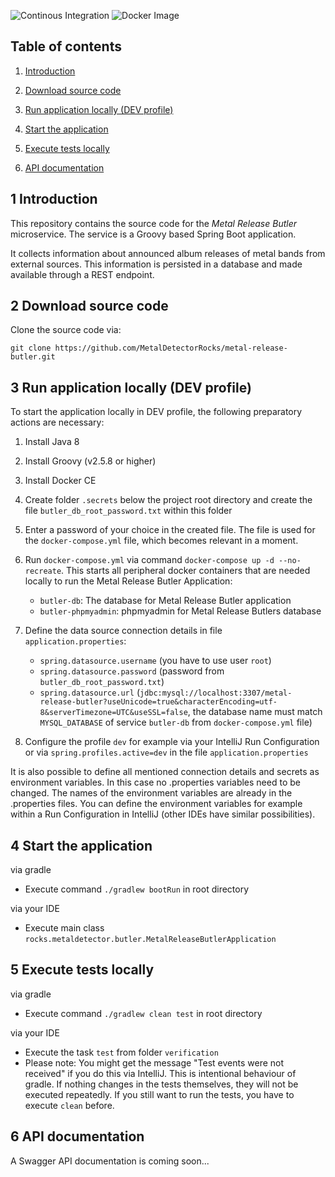 ![Continous Integration](https://github.com/MetalDetectorRocks/metal-release-butler/workflows/Continous%20Integration/badge.svg)
![Docker Image](https://github.com/MetalDetectorRocks/metal-release-butler/workflows/Docker%20Image/badge.svg)

## Table of contents
1. [ Introduction ](#introduction)

2. [ Download source code ](#download-source-code)

3. [ Run application locally (DEV profile) ](#run-application-locally-dev)

4. [ Start the application ](#start-application)

5. [ Execute tests locally ](#execute-tests-locally)

6. [ API documentation ](#api-documentation)

<a name="introduction"></a>
## 1 Introduction
This repository contains the source code for the _Metal Release Butler_ microservice. The service is a Groovy based Spring Boot application. 

It collects information about announced album releases of metal bands from external sources. This information is persisted in a database and made available through a REST endpoint.  

<a name="download-source-code"></a>
## 2 Download source code

Clone the source code via:

```
git clone https://github.com/MetalDetectorRocks/metal-release-butler.git
```

<a name="run-application-locally-dev"></a>
## 3 Run application locally (DEV profile)

To start the application locally in DEV profile, the following preparatory actions are necessary:

1. Install Java 8

2. Install Groovy (v2.5.8 or higher)

3. Install Docker CE

4. Create folder `.secrets` below the project root directory and create the file `butler_db_root_password.txt` within this folder

5. Enter a password of your choice in the created file. The file is used for the `docker-compose.yml` file, which becomes relevant in a moment.

6. Run `docker-compose.yml` via command `docker-compose up -d --no-recreate`. This starts all peripheral docker containers that are needed locally to run the Metal Release Butler Application:
    - `butler-db`: The database for Metal Release Butler application 
    - `butler-phpmyadmin`: phpmyadmin for Metal Release Butlers database

7. Define the data source connection details in file `application.properties`:
    - `spring.datasource.username` (you have to use user `root`)
    - `spring.datasource.password` (password from `butler_db_root_password.txt`)
    - `spring.datasource.url` (`jdbc:mysql://localhost:3307/metal-release-butler?useUnicode=true&characterEncoding=utf-8&serverTimezone=UTC&useSSL=false`, the database name must match `MYSQL_DATABASE` of service `butler-db` from `docker-compose.yml` file)

8. Configure the profile `dev` for example via your IntelliJ Run Configuration or via `spring.profiles.active=dev` in the file `application.properties`  

It is also possible to define all mentioned connection details and secrets as environment variables. In this case no .properties variables need to be changed. The names of the environment variables are already in the .properties files. You can define the environment variables for example within a Run Configuration in IntelliJ (other IDEs have similar possibilities).

<a name="start-application"></a>
## 4 Start the application

via gradle
- Execute command `./gradlew bootRun` in root directory

via your IDE
- Execute main class `rocks.metaldetector.butler.MetalReleaseButlerApplication`

<a name="start-application"></a>
## 5 Execute tests locally

via gradle
- Execute command `./gradlew clean test` in root directory

via your IDE
- Execute the task `test` from folder `verification`
- Please note: You might get the message "Test events were not received" if you do this via IntelliJ. This is intentional behaviour of gradle. If nothing changes in the tests themselves, they will not be executed repeatedly. If you still want to run the tests, you have to execute `clean` before.

<a name="api-documentation"></a>
## 6 API documentation

A Swagger API documentation is coming soon...